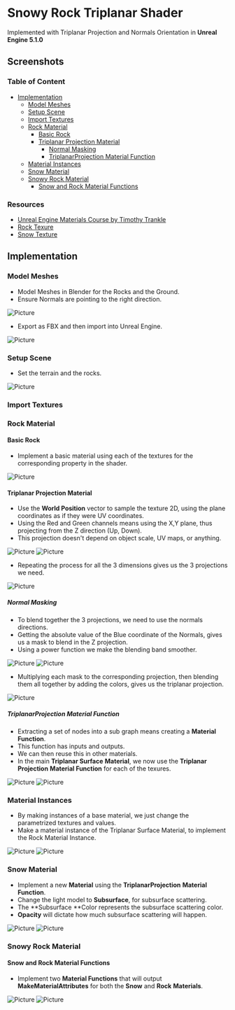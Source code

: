 # Snowy Rock Triplanar Shader

Implemented with Triplanar Projection and Normals Orientation in **Unreal Engine 5.1.0**

## Screenshots

### Table of Content
- [Implementation](#implementation)
  - [Model Meshes](#model-meshes)
  - [Setup Scene](#setup-scene)
  - [Import Textures](#import-textures)
  - [Rock Material](#rock-material)
    - [Basic Rock](#basic-rock)
    - [Triplanar Projection Material](#triplanar-projection-material)
      - [Normal Masking](#normal-masking)
      - [TriplanarProjection Material Function](#triplanarprojection-material-function)
  - [Material Instances](#material-instances) 
  - [Snow Material](#snow-material)
  - [Snowy Rock Material](#snowy-rock-material)
    - [Snow and Rock Material Functions](#snow-and-rock-material-functions)

### Resources

- [Unreal Engine Materials Course by Timothy Trankle](https://www.udemy.com/course/unlocking-the-unreal-engine-material-editor)
- [Rock Texure](https://3dtextures.me/2022/03/03/rock-044/)
- [Snow Texture](https://3dtextures.me/2018/02/27/snow-002/)

## Implementation
### Model Meshes

- Model Meshes in Blender for the Rocks and the Ground.
- Ensure Normals are pointing to the right direction.

![Picture](./docs/1.png)

- Export as FBX and then import into Unreal Engine.
  
![Picture](./docs/2.png)

### Setup Scene

- Set the terrain and the rocks.

![Picture](./docs/3.png)

### Import Textures

### Rock Material
#### Basic Rock

- Implement a basic material using each of the textures for the corresponding property in the shader.

![Picture](./docs/4.png)

#### Triplanar Projection Material

- Use the **World Position** vector to sample the texture 2D, using the plane coordinates as if they were UV coordinates.
- Using the Red and Green channels means using the X,Y plane, thus projecting from the Z direction (Up, Down).
- This projection doesn't depend on object scale, UV maps, or anything.

![Picture](./docs/5.png)
![Picture](./docs/6.png)

- Repeating the process for all the 3 dimensions gives us the 3 projections we need.

![Picture](./docs/7.png)

##### Normal Masking

- To blend together the 3 projections, we need to use the normals directions.
- Getting the absolute value of the Blue coordinate of the Normals, gives us a mask to blend in the Z projection.
- Using a power function we make the blending band smoother.

![Picture](./docs/8.png)
![Picture](./docs/9.png)

- Multiplying each mask to the corresponding projection, then blending them all together by adding the colors, gives us the triplanar projection.

![Picture](./docs/10.png)

##### TriplanarProjection Material Function

- Extracting a set of nodes into a sub graph means creating a **Material Function**.
- This function has inputs and outputs.
- We can then reuse this in other materials.
- In the main **Triplanar Surface** **Material**, we now use the **Triplanar Projection** **Material Function** for each of the texures.

![Picture](./docs/11.png)
![Picture](./docs/12.png)

### Material Instances

- By making instances of a base material, we just change the parametrized textures and values.
- Make a material instance of the Triplanar Surface Material, to implement the Rock Material Instance.

![Picture](./docs/13.png)
![Picture](./docs/14.png)

### Snow Material

- Implement a new **Material** using the **TriplanarProjection** **Material Function**.
- Change the light model to **Subsurface**, for subsurface scattering.
- The **Subsurface **Color represents the subsurface scattering color.
- **Opacity** will dictate how much subsurface scattering will happen.

![Picture](./docs/15.png)
![Picture](./docs/16.png)

### Snowy Rock Material
#### Snow and Rock Material Functions

- Implement two **Material Functions** that will output **MakeMaterialAttributes** for both the **Snow** and **Rock** **Materials**.

![Picture](./docs/17.png)
![Picture](./docs/18.png)
